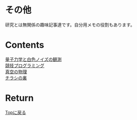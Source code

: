 # その他
研究とは無関係の趣味記事達です。自分用メモの役割もあります。

# Contents
[量子力学と白色ノイズの観測](./qnoise/qnoise.md)<br>
[競技プログラミング](./kyopuro/kyopuro.md)<br>
[真空の物理](./vacuum/vacuum.md)<br>
[チラシの裏](./chirashi/zakki.md)<br>

# Return
[Topに戻る](https://motoyashinozaki.github.io/minidora/)